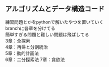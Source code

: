 ## アルゴリズムとデータ構造コード
練習問題とかをpythonで解いたやつを置いていく  
branchに各章を分けてる  
簡単すぎる問題と難しい問題は飛ばしてる  
3章：全探索  
4章：再帰と分割統治  
5章：動的計画法  
6章：二分探索法
7章：貪欲法
